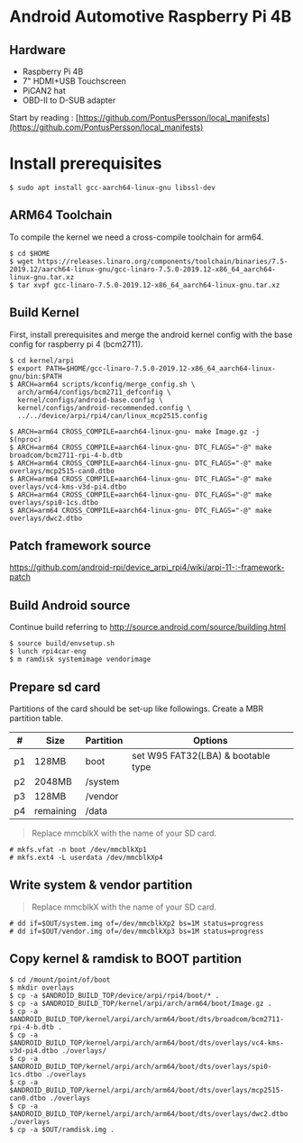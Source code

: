 # Android Automotive Raspberry Pi 4B

## Hardware

* Raspberry Pi 4B
* 7" HDMI+USB Touchscreen
* PiCAN2 hat
* OBD-II to D-SUB adapter

Start by reading : [https://github.com/PontusPersson/local_manifests](https://github.com/PontusPersson/local_manifests)

# Install prerequisites

```
$ sudo apt install gcc-aarch64-linux-gnu libssl-dev
```


## ARM64 Toolchain

To compile the kernel we need a cross-compile toolchain for arm64.

```
$ cd $HOME
$ wget https://releases.linaro.org/components/toolchain/binaries/7.5-2019.12/aarch64-linux-gnu/gcc-linaro-7.5.0-2019.12-x86_64_aarch64-linux-gnu.tar.xz
$ tar xvpf gcc-linaro-7.5.0-2019.12-x86_64_aarch64-linux-gnu.tar.xz
```

## Build Kernel
First, install prerequisites and merge the android kernel config with the base config for raspberry pi 4 (bcm2711).

```
$ cd kernel/arpi
$ export PATH=$HOME/gcc-linaro-7.5.0-2019.12-x86_64_aarch64-linux-gnu/bin:$PATH
$ ARCH=arm64 scripts/kconfig/merge_config.sh \
  arch/arm64/configs/bcm2711_defconfig \
  kernel/configs/android-base.config \
  kernel/configs/android-recommended.config \
  ../../device/arpi/rpi4/can/linux_mcp2515.config

$ ARCH=arm64 CROSS_COMPILE=aarch64-linux-gnu- make Image.gz -j $(nproc)
$ ARCH=arm64 CROSS_COMPILE=aarch64-linux-gnu- DTC_FLAGS="-@" make broadcom/bcm2711-rpi-4-b.dtb
$ ARCH=arm64 CROSS_COMPILE=aarch64-linux-gnu- DTC_FLAGS="-@" make overlays/mcp2515-can0.dtbo
$ ARCH=arm64 CROSS_COMPILE=aarch64-linux-gnu- DTC_FLAGS="-@" make overlays/vc4-kms-v3d-pi4.dtbo
$ ARCH=arm64 CROSS_COMPILE=aarch64-linux-gnu- DTC_FLAGS="-@" make overlays/spi0-1cs.dtbo
$ ARCH=arm64 CROSS_COMPILE=aarch64-linux-gnu- DTC_FLAGS="-@" make overlays/dwc2.dtbo
```

## Patch framework source 

https://github.com/android-rpi/device_arpi_rpi4/wiki/arpi-11-:-framework-patch

## Build Android source
Continue build referring to http://source.android.com/source/building.html
```
$ source build/envsetup.sh
$ lunch rpi4car-eng
$ m ramdisk systemimage vendorimage
```

## Prepare sd card
Partitions of the card should be set-up like followings. Create a MBR partition table.

| #  | Size      | Partition | Options                            |
| -- | --------- | --------- | ---------------------------------- |
| p1 | 128MB     | boot      | set W95 FAT32(LBA) & bootable type |
| p2 | 2048MB    | /system   |                                    |
| p3 | 128MB     | /vendor   |                                    |
| p4 | remaining | /data     |                                    |
 
 > Replace mmcblkX with the name of your SD card.

```
# mkfs.vfat -n boot /dev/mmcblkXp1
# mkfs.ext4 -L userdata /dev/mmcblkXp4
```

## Write system & vendor partition

 > Replace mmcblkX with the name of your SD card.
 
```
# dd if=$OUT/system.img of=/dev/mmcblkXp2 bs=1M status=progress
# dd if=$OUT/vendor.img of=/dev/mmcblkXp3 bs=1M status=progress
```
  
## Copy kernel & ramdisk to BOOT partition

```
$ cd /mount/point/of/boot
$ mkdir overlays
$ cp -a $ANDROID_BUILD_TOP/device/arpi/rpi4/boot/* .
$ cp -a $ANDROID_BUILD_TOP/kernel/arpi/arch/arm64/boot/Image.gz .
$ cp -a $ANDROID_BUILD_TOP/kernel/arpi/arch/arm64/boot/dts/broadcom/bcm2711-rpi-4-b.dtb .
$ cp -a $ANDROID_BUILD_TOP/kernel/arpi/arch/arm64/boot/dts/overlays/vc4-kms-v3d-pi4.dtbo ./overlays/
$ cp -a $ANDROID_BUILD_TOP/kernel/arpi/arch/arm64/boot/dts/overlays/spi0-1cs.dtbo ./overlays
$ cp -a $ANDROID_BUILD_TOP/kernel/arpi/arch/arm64/boot/dts/overlays/mcp2515-can0.dtbo ./overlays
$ cp -a $ANDROID_BUILD_TOP/kernel/arpi/arch/arm64/boot/dts/overlays/dwc2.dtbo ./overlays
$ cp -a $OUT/ramdisk.img .
```
